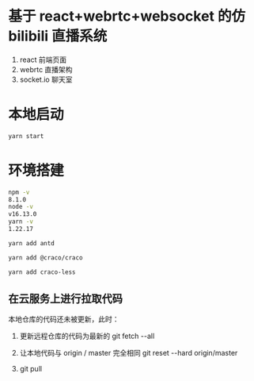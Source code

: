 # 基于 react+webrtc+websocket 的仿 bilibili 直播系统

1. react 前端页面
2. webrtc 直播架构
3. socket.io 聊天室

# 本地启动

```bash
yarn start
```

# 环境搭建

```bash
npm -v
8.1.0
node -v
v16.13.0
yarn -v
1.22.17

yarn add antd

yarn add @craco/craco

yarn add craco-less
```

## 在云服务上进行拉取代码

本地仓库的代码还未被更新，此时：

1. 更新远程仓库的代码为最新的
   git fetch --all

2. 让本地代码与 origin / master 完全相同
   git reset --hard origin/master

3. git pull

